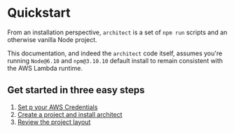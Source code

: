 # Quickstart

From an installation perspective, `architect` is a set of `npm run` scripts and an otherwise vanilla Node project.

This documentation, and indeed the `architect` code itself, assumes you're running `Node@6.10` and `npm@3.10.10` default install to remain consistent with the AWS Lambda runtime.

## Get started in three easy steps

1. [Set p your AWS Credentials](/quickstart/setup)
2. [Create a project and install architect](/quickstart/install)
3. [Review the project layout](/quickstart/arc-project-layout)
